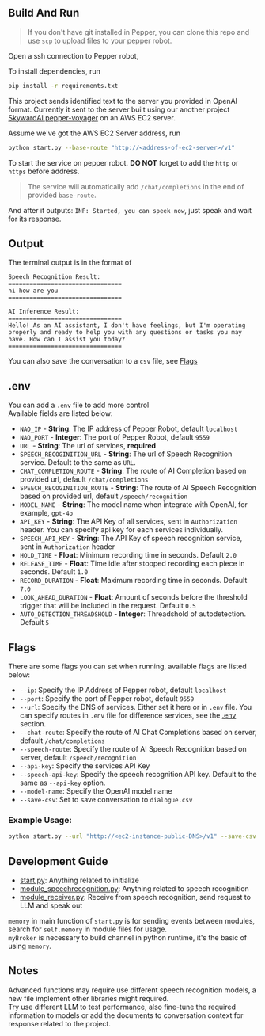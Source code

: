 ## Build And Run
> If you don't have git installed in Pepper, you can clone this repo and use `scp` to upload files to your pepper robot.

Open a ssh connection to Pepper robot,  
  
To install dependencies, run
```sh
pip install -r requirements.txt
```
This project sends identified text to the server you provided in OpenAI format. Currently it sent to the server built using our another project [SkywardAI pepper-voyager](https://github.com/SkywardAI/pepper-voyager) on an AWS EC2 server. 
  
Assume we've got the AWS EC2 Server address, run
```sh
python start.py --base-route "http://<address-of-ec2-server>/v1"
```
To start the service on pepper robot. **DO NOT** forget to add the `http` or `https` before address.  
> The service will automatically add `/chat/completions` in the end of provided `base-route`.

And after it outputs: `INF: Started, you can speek now`, just speak and wait for its response.  
## Output
The terminal output is in the format of 
```
Speech Recognition Result:
================================
hi how are you
================================

AI Inference Result:
================================
Hello! As an AI assistant, I don't have feelings, but I'm operating properly and ready to help you with any questions or tasks you may have. How can I assist you today?
================================

```
You can also save the conversation to a `csv` file, see [Flags](#flags)
## .env
You can add a `.env` file to add more control  
Available fields are listed below:
* `NAO_IP` - **String**: The IP address of Pepper Robot, default `localhost`
* `NAO_PORT` - **Integer**: The port of Pepper Robot, default `9559`
* `URL` - **String**: The url of services, **required**
* `SPEECH_RECOGINITION_URL` - **String**: The url of Speech Recognition service. Default to the same as `URL`.
* `CHAT_COMPLETION_ROUTE` - **String**: The route of AI Completion based on provided url, default `/chat/completions`
* `SPEECH_RECOGINITION_ROUTE` - **String**: The route of AI Speech Recognition based on provided url, default `/speech/recognition`
* `MODEL_NAME` - **String**: The model name when integrate with OpenAI, for example, `gpt-4o`
* `API_KEY` - **String**: The API Key of all services, sent in `Authorization` header. You can specify api key for each services individually.
* `SPEECH_API_KEY` - **String**: The API Key of speech recognition service, sent in `Authorization` header
* `HOLD_TIME` - **Float**: Minimum recording time in seconds. Default `2.0`
* `RELEASE_TIME` - **Float**: Time idle after stopped recording each piece in seconds. Default `1.0`
* `RECORD_DURATION` - **Float**: Maximum recording time in seconds. Default `7.0` 
* `LOOK_AHEAD_DURATION` - **Float**: Amount of seconds before the threshold trigger that will be included in the request. Default `0.5`
* `AUTO_DETECTION_THREADSHOLD` - **Integer**: Threadshold of autodetection. Default `5`
## Flags
There are some flags you can set when running, available flags are listed below:
* `--ip`: Specify the IP Address of Pepper robot, default `localhost`
* `--port`: Specify the port of Pepper robot, default `9559`
* `--url`: Specify the DNS of services. Either set it here or in `.env` file. You can specify routes in `.env` file for difference services, see the [.env](#env) section.
* `--chat-route`: Specify the route of AI Chat Completions based on server, default `/chat/completions`
* `--speech-route`: Specify the route of AI Speech Recognition based on server, default `/speech/recognition`
* `--api-key`: Specify the services API Key
* `--speech-api-key`: Specify the speech recognition API key. Default to the same as `--api-key` option.
* `--model-name`: Specify the OpenAI model name
* `--save-csv`: Set to save conversation to `dialogue.csv`
### Example Usage:
```sh
python start.py --url "http://<ec2-instance-public-DNS>/v1" --save-csv
```
## Development Guide
* [start.py](./start.py): Anything related to initialize
* [module_speechrecognition.py](./module_speechrecognition.py): Anything related to speech recognition
* [module_receiver.py](./module_receiver.py): Receive from speech recognition, send request to LLM and speak out

`memory` in main function of `start.py` is for sending events between modules, search for `self.memory` in module files for usage.  
`myBroker` is necessary to build channel in python runtime, it's the basic of using `memory`.
## Notes
Advanced functions may require use different speech recognition models, a new file implement other libraries might required.  
Try use different LLM to test performance, also fine-tune the required information to models or add the documents to conversation context for response related to the project.